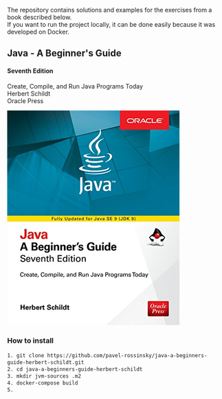 The repository contains solutions and examples for the exercises from a book described below.\
If you want to run the project locally, it can be done easily because it was developed on Docker.

## Java - A Beginner's Guide
#### Seventh Edition

Create, Compile, and Run Java Programs Today\
Herbert Schildt\
Oracle Press

![Java - A Beginner's Guide Herbert Schildt](./java-beginners-guide.jpg)

### How to install
```
1. git clone https://github.com/pavel-rossinsky/java-a-beginners-guide-herbert-schildt.git
2. cd java-a-beginners-guide-herbert-schildt
3. mkdir jvm-sources .m2
4. docker-compose build
5. 
```
